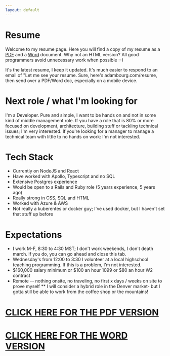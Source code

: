 ```yaml
---
layout: default
---
```


# Resume

<p>Welcome to my resume page. Here you will find a copy of my resume as a <a href="/assets/resume/AdamBourg.pdf">PDF</a> and a <a href="/assets/resume/AdamBourg.docx">Word</a> document. Why not an HTML version? All good programmers avoid unnecessary work when possible :-)</p>

<p>It's the latest resume, I keep it updated. It's much easier to respond to an email of "Let me see your resume. Sure, here's adambourg.com/resume, then send over a PDF/Word doc, especially on a mobile device.</p>

# Next role / what I'm looking for

I'm a Developer. Pure and simple, I want to be hands on and not in some kind of middle management role. If you have a role that is 80% or more focused on development, architecture, building stuff or tackling technical issues; I'm very interested. If you're looking for a manager to manage a technical team with little to no hands on work: I'm not interested. 

# Tech Stack 

* Currently on NodeJS and React
* Have worked with Apollo, Typescript and no SQL
* Extensive Postgres experience
* Would be open to a Rails and Ruby role (5 years experience, 5 years ago) 
* Really strong in CSS, SQL and HTML 
* Worked with Azure & AWS
* Not really a kuberentes or docker guy; I've used docker, but I haven't set that stuff up before

# Expectations
* I work M-F, 8:30 to 4:30 MST; I don't work weekends, I don't death march. If you do, you can go ahead and close this tab. 
* Wednesday's from 12:00 to 3:30 I volunteer at a local highschool teaching programming. If this is a problem, I'm not interested. 
* $160,000 salary minimum or $100 an hour 1099 or $80 an hour W2 contract
* Remote -- nothing onsite, no traveling, no first x days / weeks on site to prove myself
** I will consider a hybrid role in the Denver market- but I gotta still be able to work from the coffee shop or the mountains! 

<h1><a href="/assets/resume/AdamBourg.pdf">CLICK HERE FOR THE PDF VERSION</a></h1> 

<h1><a href="/assets/resume/AdamBourg.docx">CLICK HERE FOR THE WORD VERSION</a></h1> 
